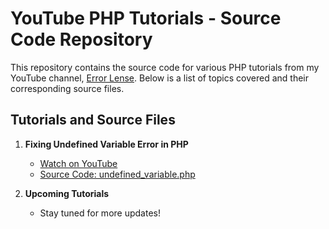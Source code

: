 # YouTube PHP Tutorials - Source Code Repository

This repository contains the source code for various PHP tutorials from my YouTube channel, [Error Lense](https://www.youtube.com/@ErrorLense). Below is a list of topics covered and their corresponding source files.

## Tutorials and Source Files

1. **Fixing Undefined Variable Error in PHP**  
   - [Watch on YouTube](https://www.youtube.com/watch?v=<VIDEO_ID>)  
   - [Source Code: undefined_variable.php](./undefined_var.php)

2. **Upcoming Tutorials**  
   - Stay tuned for more updates!
